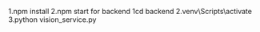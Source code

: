1.npm install
2.npm start
for backend
1cd backend
2.venv\Scripts\activate
3.python vision_service.py